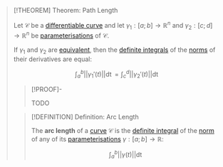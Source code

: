 >[!THEOREM] Theorem: Path Length
>
>Let $\mathcal{C}$ be a [differentiable curve](../Differentiable%20Curve.md) and let $\gamma_1: [a;b] \to \mathbb{R}^n$ and $\gamma_2: [c;d] \to \mathbb{R}^n$ be [parameterisations](../../../../Analysis/Real%20Analysis/Multivariate%20Real%20Analysis/Parametric%20Curves/Parametric%20Curve.md) of $\mathcal{C}$.
>
>If $\gamma_1$ and $\gamma_2$ are [equivalent](../../../../Analysis/Real%20Analysis/Multivariate%20Real%20Analysis/Parametric%20Curves/Equivalence%20of%20Parametric%20Curves.md), then the [definite integrals](../../../../Analysis/Real%20Analysis/Univariate%20Real%20Analysis/Integration/Definite%20Integrals/Definite%20Integral.md) of the [norms](../../../../Algebra/Linear%20Algebra/Matrices/Row%20and%20Column%20Vectors/Real%20Vectors/Canonical%20Norm%20in%20the%20Real%20Vector%20Space.md) of their derivatives are equal:
>
>$$
>\int_a^b ||\gamma_1' (t)|| \mathop{\mathrm{d}t} = \int_c^d ||\gamma_2' (t)|| \mathop{\mathrm{d}t}
>$$
>
>>[!PROOF]-
>>
>>TODO
>>
>
>>[!DEFINITION] Definition: Arc Length
>>
>>The **arc length** of a [curve](../Curve.md) $\mathcal{C}$ is the [definite integral](../../../../Analysis/Real%20Analysis/Univariate%20Real%20Analysis/Integration/Definite%20Integrals/Definite%20Integral.md) of the [norm](../../../../Algebra/Linear%20Algebra/Vector%20Spaces/Inner%20Product%20Spaces/Canonical%20Norm.md) of any of its [parameterisations](../../../../Analysis/Real%20Analysis/Multivariate%20Real%20Analysis/Parametric%20Curves/Parametric%20Curve.md) $\gamma: [a;b] \to \mathbb{R}$:
>>
>>$$
>>\int_a^b ||\gamma (t)|| \mathop{\mathrm{d}t}
>>$$
>>
>